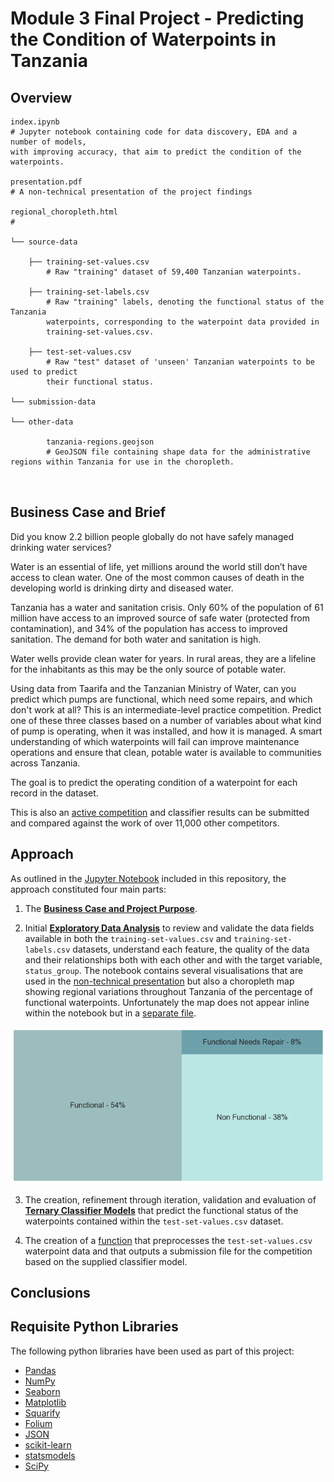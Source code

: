 # Module 3 Final Project - Predicting the Condition of Waterpoints in Tanzania


## Overview
```
index.ipynb             
# Jupyter notebook containing code for data discovery, EDA and a number of models, 
with improving accuracy, that aim to predict the condition of the waterpoints.

presentation.pdf        
# A non-technical presentation of the project findings

regional_choropleth.html
# 

└── source-data 

    ├── training-set-values.csv                 
        # Raw "training" dataset of 59,400 Tanzanian waterpoints.

    ├── training-set-labels.csv
        # Raw "training" labels, denoting the functional status of the Tanzania 
        waterpoints, corresponding to the waterpoint data provided in
        training-set-values.csv.   

    ├── test-set-values.csv                 
        # Raw "test" dataset of 'unseen' Tanzanian waterpoints to be used to predict
        their functional status.   

└── submission-data 

└── other-data

        tanzania-regions.geojson
        # GeoJSON file containing shape data for the administrative regions within Tanzania for use in the choropleth.



```

## Business Case and Brief

Did you know 2.2 billion people globally do not have safely managed drinking water services?

Water is an essential of life, yet millions around the world still don’t have access to clean water. 
One of the most common causes of death in the developing world is drinking dirty and diseased water.

Tanzania has a water and sanitation crisis. Only 60% of the population of 61 million have access to
an improved source of safe water (protected from contamination), and 34% of the population has access to improved sanitation. 
The demand for both water and sanitation is high.

Water wells provide clean water for years. In rural areas, they are a lifeline for the inhabitants as
this may be the only source of potable water.

Using data from Taarifa and the Tanzanian Ministry of Water, can you predict which pumps are functional, 
which need some repairs, and which don't work at all? This is an intermediate-level practice competition. 
Predict one of these three classes based on a number of variables about what kind of pump is operating, 
when it was installed, and how it is managed. A smart understanding of which waterpoints will fail can improve 
maintenance operations and ensure that clean, potable water is available to communities across Tanzania.

The goal is to predict the operating condition of a waterpoint for each record in the dataset.

This is also an [active competition](https://www.drivendata.org/competitions/7/pump-it-up-data-mining-the-water-table/page/23/) and classifier results can be submitted and compared against the work of over 11,000 other competitors.


## Approach

As outlined in the [Jupyter Notebook](index.ipynb) included in this repository, the approach constituted four main parts:

1. The **[Business Case and Project Purpose](index.pynb#business-case)**.

2. Initial **[Exploratory Data Analysis](index.pynb#eda)** to review and validate the data fields available in both the `training-set-values.csv` and `training-set-labels.csv` datasets, understand each feature, the quality of the data and their relationships both with each other and with the target variable, `status_group`.  The notebook contains several visualisations that are used in the [non-technical presentation](presentation.pdf) but also a choropleth map showing regional variations throughout Tanzania of the percentage of functional waterpoints.  Unfortunately the map does not appear inline within the notebook but in a [separate file](regional_choropleth.html).

![Percentage Distribution of Waterpoints by Functional Status](percentage-distribution-of-waterpoints-by-functional-status.png)

3. The creation, refinement through iteration, validation and evaluation of **[Ternary Classifier Models](index.pynb#modelling)** that predict the functional status of the waterpoints contained within the `test-set-values.csv` dataset.

4. The creation of a [function](index.pynb#competition-submission-file) that preprocesses the `test-set-values.csv` waterpoint data and that outputs a submission file for the competition based on the supplied classifier model. 


## Conclusions





## Requisite Python Libraries

The following python libraries have been used as part of this project:

* [Pandas](https://pandas.pydata.org/)
* [NumPy](https://numpy.org/)
* [Seaborn](https://seaborn.pydata.org/)
* [Matplotlib](https://matplotlib.org/)
* [Squarify](https://github.com/laserson/squarify)
* [Folium](https://python-visualization.github.io/folium/)
* [JSON](https://docs.python.org/3/library/json.html)
* [scikit-learn](https://scikit-learn.org/)
* [statsmodels](https://www.statsmodels.org/stable/index.html)
* [SciPy](https://www.scipy.org/)